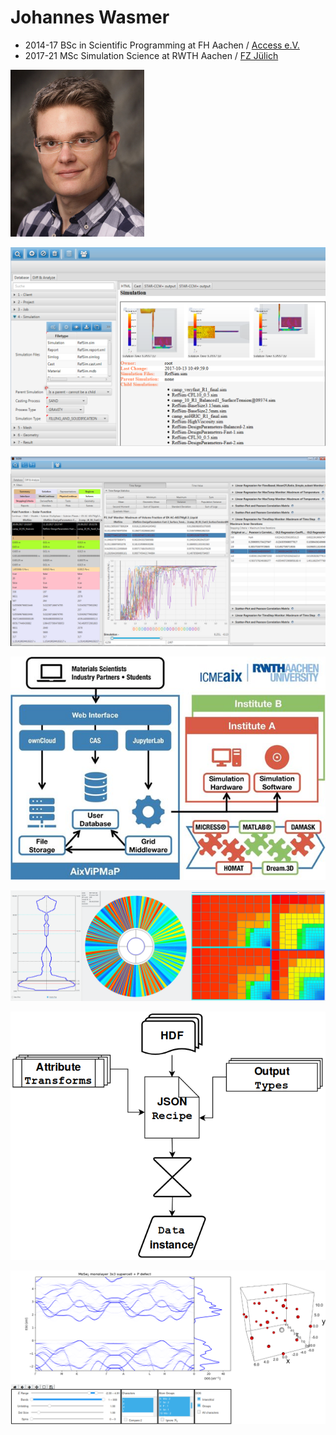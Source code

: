 # Johannes Wasmer #

- 2014-17 BSc in Scientific Programming at FH Aachen / [Access e.V.](http://www.access.rwth-aachen.de/)
- 2017-21 MSc Simulation Science at RWTH Aachen / [FZ Jülich](https://www.fz-juelich.de)


![profile picture](https://github.com/Irratzo/about-myself/blob/master/img/picture_64pt.jpg)

![scdb-db](https://github.com/Irratzo/about-myself/blob/master/img/2017_bsc-thesis_gui_db.png)

![scdb-diff](https://github.com/Irratzo/about-myself/blob/master/img/2017_bsc-thesis_gui_diff.png)

![aixvipmap](https://github.com/Irratzo/about-myself/blob/master/img/2018_hiwi_aixvipmap.jpg)

![treemap-plugin](https://github.com/Irratzo/about-myself/blob/master/img/2018_gsp_lateSender_allInOne.png)

![banddos-preprocessor](https://github.com/Irratzo/about-myself/blob/master/img/2019_sisclab_preprocessor.png)

![banddos-gui](https://github.com/Irratzo/about-myself/blob/master/img/2019_sisclab_web-frontend.png)



